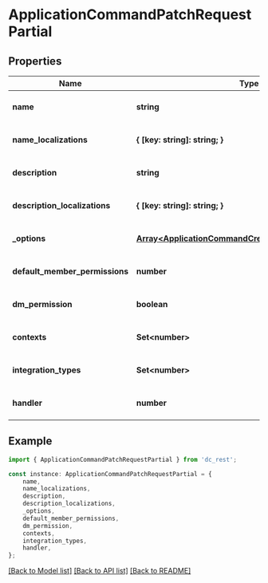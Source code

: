# ApplicationCommandPatchRequestPartial


## Properties

Name | Type | Description | Notes
------------ | ------------- | ------------- | -------------
**name** | **string** |  | [optional] [default to undefined]
**name_localizations** | **{ [key: string]: string; }** |  | [optional] [default to undefined]
**description** | **string** |  | [optional] [default to undefined]
**description_localizations** | **{ [key: string]: string; }** |  | [optional] [default to undefined]
**_options** | [**Array&lt;ApplicationCommandCreateRequestOptionsInner&gt;**](ApplicationCommandCreateRequestOptionsInner.md) |  | [optional] [default to undefined]
**default_member_permissions** | **number** |  | [optional] [default to undefined]
**dm_permission** | **boolean** |  | [optional] [default to undefined]
**contexts** | **Set&lt;number&gt;** |  | [optional] [default to undefined]
**integration_types** | **Set&lt;number&gt;** |  | [optional] [default to undefined]
**handler** | **number** |  | [optional] [default to undefined]

## Example

```typescript
import { ApplicationCommandPatchRequestPartial } from 'dc_rest';

const instance: ApplicationCommandPatchRequestPartial = {
    name,
    name_localizations,
    description,
    description_localizations,
    _options,
    default_member_permissions,
    dm_permission,
    contexts,
    integration_types,
    handler,
};
```

[[Back to Model list]](../README.md#documentation-for-models) [[Back to API list]](../README.md#documentation-for-api-endpoints) [[Back to README]](../README.md)
